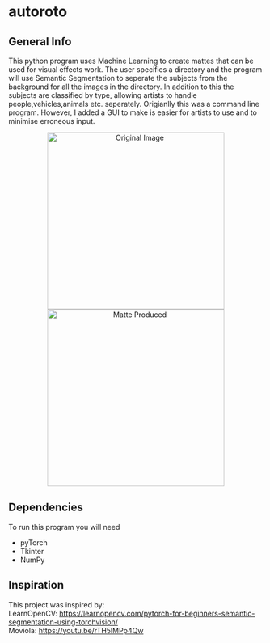 # autoroto

## General Info
This python program uses Machine Learning to create mattes that can be used for visual effects work.
The user specifies a directory and the program will use Semantic Segmentation to seperate the subjects from the background for all the images in the directory.
In addition to this the subjects are classified by type, allowing artists to handle people,vehicles,animals etc. seperately.
Origianlly this was a command line program. However, I added a GUI to make is easier for artists to use and to minimise erroneous input.


<p align="center">
  <img src="https://lh3.googleusercontent.com/-ELUnFgFJqUU/XPPXOOmhfMI/AAAAAAAAAP0/2cabsTI9uGUYxM3O3w4EOxjR_iJvEQAvACK8BGAs/s374/index3.png" width="350" title="Original Image">
  <img src="https://lh3.googleusercontent.com/-gdUavPeOxdg/XPPXQngAnvI/AAAAAAAAAQA/yoksBterCGQGt-lv3aX4kfyMUDXTar7yACK8BGAs/s374/index4.png" width="350" title="Matte Produced">
</p>


## Dependencies
To run this program you will need
* pyTorch
* Tkinter
* NumPy

## Inspiration
This project was inspired by: <br>
LearnOpenCV: https://learnopencv.com/pytorch-for-beginners-semantic-segmentation-using-torchvision/ <br>
Moviola: https://youtu.be/rTH5lMPp4Qw 
